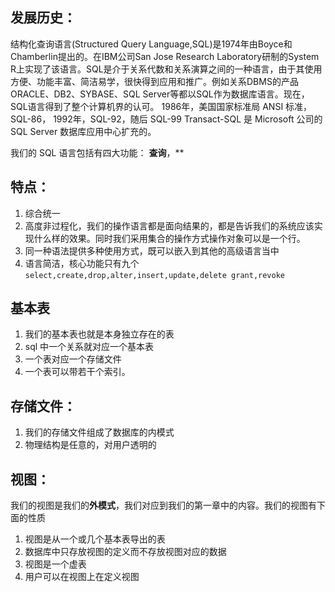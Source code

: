 ## 发展历史：
结构化查询语言(Structured Query Language,SQL)是1974年由Boyce和Chamberlin提出的。在IBM公司San Jose Research Laboratory研制的System R上实现了该语言。SQL是介于关系代数和关系演算之间的一种语言，由于其使用方便、功能丰富、简洁易学，很快得到应用和推广。例如关系DBMS的产品ORACLE、DB2、SYBASE、SQL Server等都以SQL作为数据库语言。现在，SQL语言得到了整个计算机界的认可。
1986年，美国国家标准局 ANSI 标准，SQL-86， 1992年，SQL-92，随后 SQL-99 Transact-SQL 是 Microsoft 公司的 SQL Server 数据库应用中心扩充的。

我们的 SQL 语言包括有四大功能：
**查询**，**
## 特点：
1. 综合统一
2. 高度非过程化，我们的操作语言都是面向结果的，都是告诉我们的系统应该实现什么样的效果。同时我们采用集合的操作方式操作对象可以是一个行。
3. 同一种语法提供多种使用方式，既可以嵌入到其他的高级语言当中
4. 语言简洁，核心功能只有九个 `select,create,drop,alter,insert,update,delete grant,revoke`

## 基本表
1. 我们的基本表也就是本身独立存在的表
2. sql 中一个关系就对应一个基本表
3. 一个表对应一个存储文件
4. 一个表可以带若干个索引。

## 存储文件：
1. 我们的存储文件组成了数据库的内模式
2. 物理结构是任意的，对用户透明的

## 视图：
我们的视图是我们的**外模式**，我们对应到我们的第一章中的内容。我们的视图有下面的性质
1. 视图是从一个或几个基本表导出的表
2. 数据库中只存放视图的定义而不存放视图对应的数据
3. 视图是一个虚表
4. 用户可以在视图上在定义视图